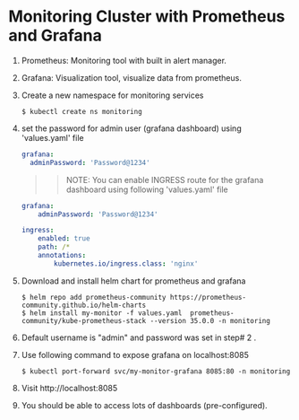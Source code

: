 # Monitoring Cluster with Prometheus and Grafana

1. Prometheus: Monitoring tool with built in alert manager.

2. Grafana: Visualization tool, visualize data from prometheus.

1. Create a new namespace for monitoring services

    ```shell
    $ kubectl create ns monitoring
    ```

2.  set the password for admin user (grafana dashboard) using 'values.yaml' file

    ```yml
    grafana:
      adminPassword: 'Password@1234'      
    ```

    >> NOTE: You can enable INGRESS route for the grafana dashboard using following 'values.yaml' file

    ```yml
    grafana:
        adminPassword: 'Password@1234'

    ingress:
        enabled: true
        path: /*
        annotations:
            kubernetes.io/ingress.class: 'nginx'
    ```

3.  Download and install helm chart for prometheus and grafana

    ```shell
    $ helm repo add prometheus-community https://prometheus-community.github.io/helm-charts
    $ helm install my-monitor -f values.yaml  prometheus-community/kube-prometheus-stack --version 35.0.0 -n monitoring
    ```

5.  Default username is "admin" and password was set in step# 2 .

6.  Use following command to expose grafana on localhost:8085

    ```shell
    $ kubectl port-forward svc/my-monitor-grafana 8085:80 -n monitoring
    ```

7.  Visit http://localhost:8085

8.  You should be able to access lots of dashboards (pre-configured).
